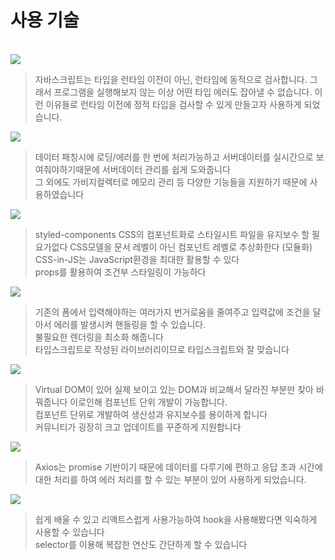 # 사용 기술
<br/>
<img src="https://img.shields.io/badge/Typescript-3178C6?style=flat-square&logo=Typescript&logoColor=white"/>
    
> 자바스크립트는 타입을 런타임 이전이 아닌, 런타임에 동적으로 검사합니다.
그래서 프로그램을 실행해보지 않는 이상 어떤 타입 에러도 잡아낼 수 없습니다.
이런 이유들로 런타임 이전에 정적 타입을 검사할 수 있게 만들고자 사용하게 되었습니다.

<img src="https://img.shields.io/badge/ReactQuery-FF4154?style=flat-square&logo=ReactQuery&logoColor=white"/>

> 데이터 패칭시에 로딩/에러를 한 번에 처리가능하고
서버데이터를 실시간으로 보여줘야하기때문에 서버데이터 관리를 쉽게 도와줍니다<br/>
그 외에도 가비지컬렉터로 메모리 관리 등 다양한 기능들을 지원하기 때문에 사용하였습니다<br/>

<img src="https://img.shields.io/badge/styledcomponents-DB7093?style=flat-square&logo=styled-components&logoColor=white"/>

>styled-components
CSS의 컴포넌트화로 스타일시트 파일을 유지보수 할 필요가없다 CSS모델을 문서 레벨이 아닌 컴포넌트 레벨로 추상화한다 (모듈화)<br/>
CSS-in-JS는 JavaScript환경을 최대한 활용할 수 있다<br/>
props를 활용하여 조건부 스타일링이 가능하다

<img src="https://img.shields.io/badge/ReactHookForm-EC5990?style=flat-square&logo=ReactHookForm&logoColor=white"/>

> 기존의 폼에서 입력해야하는 여러가지 번거로움을 줄여주고 입력값에 조건을 달아서 에러를 발생시켜 핸들링을 할 수 있습니다.<br/>
불필요한 렌더링을 최소화 해줍니다 <br/>
타입스크립트로 작성된 라이브러리이므로 타입스크립트와 잘 맞습니다

<img src="https://img.shields.io/badge/React-61DAFB?style=flat-square&logo=React&logoColor=white"/>

>Virtual DOM이 있어 실제 보이고 있는 DOM과 비교해서 달라진 부분만 찾아 바꿔줍니다 이로인해 컴포넌트 단위 개발이 가능합니다.<br/>
컴포넌트 단위로 개발하여 생산성과 유지보수를 용이하게 합니다<br/>
 커뮤니티가 굉장히 크고 업데이트를 꾸준하게 지원합니다


<img src="https://img.shields.io/badge/Axios-5A29E4?style=flat-square&logo=Axios&logoColor=white"/>

>Axios는 promise 기반이기 때문에 데이터를 다루기에 편하고
응답 초과 시간에 대한 처리를 하여 에러 처리를 할 수 있는 부분이 있어 사용하게 되었습니다.
    
<img src="https://img.shields.io/badge/Recoil-black?style=flat-square&logo=Recoil&logoColor=white"/>

>쉽게 배울 수 있고 리액트스럽게 사용가능하여 hook을 사용해봤다면 익숙하게 사용할 수 있습니다<br/>
selector를 이용해 복잡한 연산도 간단하게 할 수 있습니다<br/>

